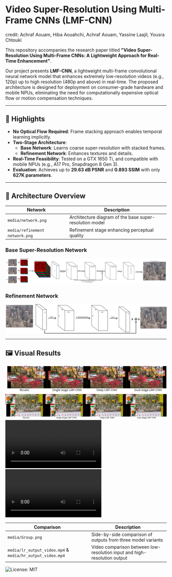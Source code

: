 # Video Super-Resolution Using Multi-Frame CNNs (LMF-CNN)

credit: Achraf Aouam, Hiba Aouahchi, Achraf Aouam, Yassine Laajil, Yousra Chtouki

This repository accompanies the research paper titled **"Video Super-Resolution Using Multi-Frame CNNs: A Lightweight Approach for Real-Time Enhancement"**.

Our project presents **LMF-CNN**, a lightweight multi-frame convolutional neural network model that enhances extremely low-resolution videos (e.g., 120p) up to high resolution (480p and above) in real-time. The proposed architecture is designed for deployment on consumer-grade hardware and mobile NPUs, eliminating the need for computationally expensive optical flow or motion compensation techniques.

---

## 📌 Highlights

- **No Optical Flow Required**: Frame stacking approach enables temporal learning implicitly.
- **Two-Stage Architecture**:
  - **Base Network**: Learns coarse super-resolution with stacked frames.
  - **Refinement Network**: Enhances textures and details.
- **Real-Time Feasibility**: Tested on a GTX 1650 Ti, and compatible with mobile NPUs (e.g., A17 Pro, Snapdragon 8 Gen 3).
- **Evaluation**: Achieves up to **29.63 dB PSNR** and **0.893 SSIM** with only **627K parameters**.

---

## 🧠 Architecture Overview

| Network | Description |
|---------|-------------|
| `media/network.png` | Architecture diagram of the base super-resolution model |
| `media/refinement network.png` | Refinement stage enhancing perceptual quality |
### Base Super-Resolution Network
![Base Network](media/network.png)

### Refinement Network
![Refinement Network](media/refinement%20network.png)

---

## 🖼 Visual Results
![Results](media/Group%201.png)
![Results](media/Group%209.png)
![Watch HR Video](media/hr_output_video.mp4)  
![Watch LR Video](media/lr_output_video.mp4)


| Comparison | Description |
|------------|-------------|
| `media/Group.png` | Side-by-side comparison of outputs from three model variants |
| `media/lr_output_video.mp4` & `media/hr_output_video.mp4` | Video comparison between low-resolution input and high-resolution output |


![License: MIT](https://img.shields.io/badge/License-MIT-yellow.svg)
